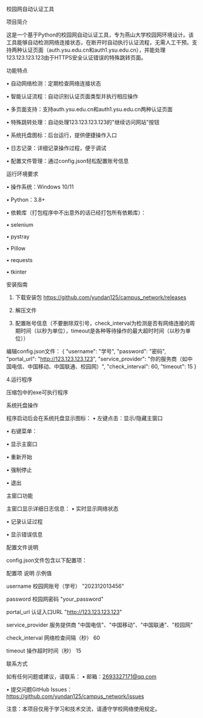 校园网自动认证工具

项目简介

这是一个基于Python的校园网自动认证工具，专为燕山大学校园网环境设计。该工具能够自动检测网络连接状态，在断开时自动执行认证流程，无需人工干预。支持两种认证页面（auth.ysu.edu.cn和auth1.ysu.edu.cn），并能处理123.123.123.123由于HTTPS安全认证错误的特殊跳转页面。

功能特点

• 自动网络检测：定期检查网络连接状态

• 智能认证流程：自动识别认证页面类型并执行相应操作

• 多页面支持：支持auth.ysu.edu.cn和auth1.ysu.edu.cn两种认证页面

• 特殊跳转处理：自动处理123.123.123.123的"继续访问网站"按钮

• 系统托盘图标：后台运行，提供便捷操作入口

• 日志记录：详细记录操作过程，便于调试

• 配置文件管理：通过config.json轻松配置账号信息

运行环境要求

• 操作系统：Windows 10/11

• Python：3.8+

• 依赖库（打包程序中不出意外的话已经打包所有依赖库）：

  • selenium

  • pystray

  • Pillow

  • requests

  • tkinter

安装指南

1. 下载安装包
https://github.com/yundan125/campus_network/releases


2. 解压文件


3. 配置账号信息（不要删除双引号，check_interval为检测是否有网络连接的周期时间（以秒为单位），timeout是各种等待操作的最大超时时间（以秒为单位））

编辑config.json文件：
{
  "username": "学号",
  "password": "密码",
  "portal_url": "http://123.123.123.123",
  "service_provider": "你的服务商（如中国电信、中国移动、中国联通、校园网）",
  "check_interval": 60,
  "timeout": 15
}


4.运行程序

压缩包中的exe可执行程序


系统托盘操作

程序启动后会在系统托盘显示图标：
• 左键点击：显示/隐藏主窗口

• 右键菜单：

  • 显示主窗口

  • 重新开始

  • 强制停止

  • 退出

主窗口功能

主窗口显示详细日志信息：
• 实时显示网络状态

• 记录认证过程

• 显示错误信息

配置文件说明

config.json文件包含以下配置项：

配置项 说明 示例值

username 校园网账号（学号） "202312013456"

password 校园网密码 "your_password"

portal_url 认证入口URL "http://123.123.123.123"

service_provider 服务提供商 "中国电信"、"中国移动"、"中国联通"、"校园网"

check_interval 网络检查间隔（秒） 60

timeout 操作超时时间（秒） 15



联系方式

如有任何问题或建议，请联系：
• 邮箱：2693327171@qq.com

• 提交问题GitHub Issues：https://github.com/yundan125/campus_network/issues

注意：本项目仅用于学习和技术交流，请遵守学校网络使用规定。
